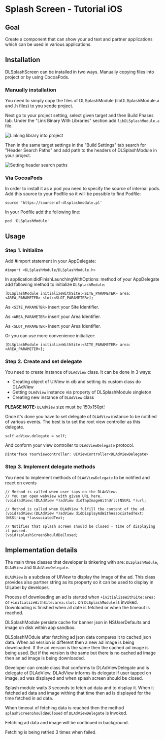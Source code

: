 # Splash Screen - Tutorial iOS

## Goal
Create a component that can show your ad text and partner applications which can be used in various applications.

## Installation
DLSplashScreen can be installed in two ways. Manually copying files into project or by using CocoaPods.

### Manually installation
You need to simply copy the files of DLSplashModule (libDLSplashModule.a and .h files) to you xcode project.

Next go to your project setting, select given target and then Build Phases tab. Under the "Link Binary With Libraries" section add `libDLSplashModule.a` file.

![Linking library into project](splash_screen_ios_linking_library.png)

Then in the same target settings in the "Build Settings" tab search for "Header Search Paths" and add path to the headers of DLSplashModule in your project.

![Setting header search paths](splash_screen_ios_header_search_paths.png)

### Via CocoaPods
In order to install it as a pod you need to specify the source of internal pods. Add this source to your Podfile so it will be possible to find Podfile:

```
source 'https://source-of-dlsplashmodule.pl'
```

In your Podfile add the following line:
```
pod 'DLSplashModule'
```

## Usage
### Step 1. Initialize
Add #import statement in your AppDelegate:
```
#import <DLSplashModule/DLSplashModule.h>
```

In application:didFinishLaunchingWithOptions: method of your AppDelegate add following method to initialize `DLSplashModule`:
```
[DLSplashModule initializeWithSite:<SITE_PARAMETER> area:<AREA_PARAMETER> slot:<SLOT_PARAMETER>];
```
As `<SITE_PARAMETER>` insert your Site Identifier.

As `<AREA_PARAMETER>` insert your Area Identifier.

As `<SLOT_PARAMETER>` insert your Area Identifier.

Or you can use more convenience initializer:
```
[DLSplashModule initializeWithSite:<SITE_PARAMETER> area:<AREA_PARAMETER>];
```

### Step 2. Create and set delegate
You need to create instance of `DLAdView` class. It can be done in 3 ways:
- Creating object of UIView in xib and setting its custom class do DLAdView
- Getting `DLAdView` instance via property of DLSplashModule singleton
- Creating new instance of `DLAdView` class

**PLEASE NOTE:** `DLAdView` size must be 150x150pt!

Once it's done you have to set delegate of `DLAdView` instance to be notified of various events. The best is to set the root view controller as this delegate.

```
self.adView.delegate = self;
```

And conform your view controller to `DLAdViewDelegate` protocol.

```
@interface YourViewcontroller: UIViewController<DLAdViewDelegate>
```

### Step 3. Implement delegate methods
You need to implement methods of `DLAdViewDelegate` to be notified and react on events

```
// Method is called when user taps on the DLAdView.
// You can open webview with given URL here.
(void)adView:(DLAdView *)adView didTapImageWithUrl:(NSURL *)url;
 
// Method is called when DLAdView fulfill the content of the ad.
(void)adView:(DLAdView *)adView didDisplayAdWithAssociatedText:(NSString *)associatedText;
 
// Notifies that splash screen should be closed - time of displaying it passed.
(void)splashScreenShouldBeClosed;
```

## Implementation details

The main three classes that developer is tinkering with are: `DLSplashModule`, `DLAdView` and `DLAdViewDelegate`.


`DLAdView` is a subclass of UIView to display the image of the ad. This class provides also partner string as its property so it can be used to display in UILabel by developer.


Process of downloading an ad is started when `+initializeWithSite:area:` or `+initializeWithSite:area:slot:` on `DLSplashModule` is invoked. Downloading is finished when all date is fetched or when the timeout is reached.


DLSplashModule persiste cache for banner json in NSUserDefaults and image on disk within app sandbox.


DLSplashMOdule after fetching ad json data compares it to cached json data. When ad version is different then a new ad image is being downloaded.
If the ad version is the same then the cached ad image is being used. But if the version is the same but there is no cached ad image then an ad image is being downloaded.


Developer can create class that conforms to DLAdViewDelegate and is delegate of DLAdView. DLAdView informs its delegate if user tapped on image, ad was displayed and when splash screen should be closed.

Splash module waits 3 seconds to fetch ad data and to display it.
When it fetched ad data and image withing that time then ad is displayed for the time fetched in ad data.

When timeout of fetching data is reached then the method `splashScreenShouldBeClosed` of `DLAdViewDelegate` is invoked.

Fetching ad data and image will be continued in background.

Fetching is being retried 3 times when failed.